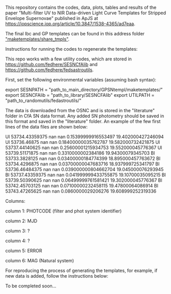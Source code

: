 This repository contains the codes, data, plots, tables and results of the paper "Multi-filter UV to NIR Data-driven Light Curve Templates for Stripped Envelope Supernovae" published in ApJS at https://iopscience.iop.org/article/10.3847/1538-4365/ad7eaa.

The final Ibc and GP templates can be found in this address folder ["maketemplates/share_tmpls"](https://github.com/fedhere/GPSNtempl/blob/main/maketemplates/share_tmpls/all_templates.pkl).



Instructions for running the codes to regenerate the templates:

This repo works with a few utility codes, which are stored in https://github.com/fedhere/SESNCfAlib and https://github.com/fedhere/fedsastroutils.


First, set the following environmental variables (assuming bash syntax):

export SESNPATH = "path_to_main_directory/GPSNtempl/maketemplates/"
export SESNCFAlib = "path_to_library/SESNCFAlib"
export UTILPATH = "path_to_randomutils/fedastroutils/"


The data is downloaded from the OSNC and is stored in the "literature" folder in CfA SN data format. Any added SN photometry should be saved in this format and saved in the "literature" folder. An example of the few first lines of the data files are shown below:

Ul 53734.43359375 nan nan 0.15399999916553497 19.402000427246094
Ul 53736.46875 nan nan 0.18400000035762787 19.582000732421875
Ul 53737.44140625 nan nan 0.25600001215934753 19.552000045776367
Ul 53739.51171875 nan nan 0.3310000002384186 19.94300079345703
Bl 53733.3828125 nan nan 0.03400000184774399 18.895000457763672
Bl 53734.4296875 nan nan 0.03700000047683716 18.937999725341797
Bl 53736.46484375 nan nan 0.039000000804662704 19.045000076293945
Bl 53737.43359375 nan nan 0.041999999433755875 19.10700035095215
Bl 53739.50390625 nan nan 0.06499999761581421 19.302000045776367
Bl 53742.45703125 nan nan 0.07100000232458115 19.47800064086914
Bl 53743.47265625 nan nan 0.0860000029206276 19.608999252319336

Columns:

column 1: PHOTCODE (filter and phot system identifier)

column 2: MJD

column 3: ?

column 4: ?

column 5: ERROR

column 6: MAG (Natural system)


For reproducing the process of generating the templates, for example, if new data is added, follow the instructions below:

To be completed soon...



